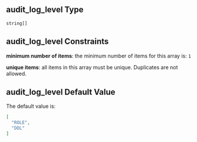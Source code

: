 ## audit\_log\_level Type

`string[]`

## audit\_log\_level Constraints

**minimum number of items**: the minimum number of items for this array is: `1`

**unique items**: all items in this array must be unique. Duplicates are not allowed.

## audit\_log\_level Default Value

The default value is:

```json
[
  "ROLE",
  "DDL"
]
```
